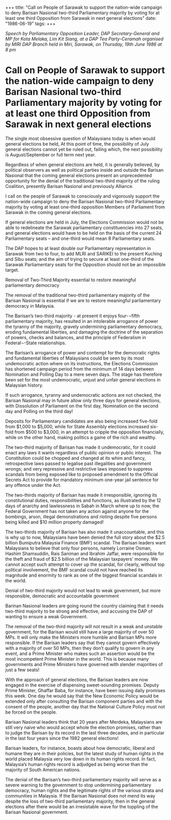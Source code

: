+++ 
title: "Call on People of Sarawak to support the nation-wide campaign to deny Barisan Nasional two-third Parliamentary majority by voting for at least one third Opposition from Sarawak in next general elections"
date: "1986-06-19"
tags:
+++

_Speech by Parliamentary Opposition Leader, DAP Secretary-General and MP for Kota Melaka, Lim Kit Siang, at a DAP Tea Party-Ceramah organised by MIRI DAP Branch held in Miri, Sarawak, on Thursday, 19th June 1986 at 8 pm_

# Call on People of Sarawak to support the nation-wide campaign to deny Barisan Nasional two-third Parliamentary majority by voting for at least one third Opposition from Sarawak in next general elections

The single most obsessive question of Malaysians today is when would general elections be held, At this point of time, the possibility of July general elections cannot yet be ruled out, failing which, the next possibility is August/September or full term next year.</u>

Regardless of when general elections are held, it is generally believed, by political observers as well as political parties inside and outside the Barisan Nasional that the coming general elections present an unprecedented opportunity for the denial of the traditional two-third majority of the ruling Coalition, presently Barisan Nasional and previously Alliance.

I call on the people of Sarawak to consciously and vigorously support the nation-wide campaign to deny the Barisan Nasional two-third Parliamentary majority by voting at least one-third opposition Members of Parliament from Sarawak in the coming general elections.

If general elections are held in July, the Elections Commission would not be able to redelineate the Sarawak parliamentary constituencies into 27 seats, and general elections would have to be held on the basis of the current 24 Parliamentary seats – and one-third would mean 8 Parliamentary seats.

The DAP hopes to at least double our Parliamentary representation in Sarawak from two to four, to add MLRI and SARIKEI to the present Kuching and Sibu seats; and the aim of trying to secure at least one-third of the Sarawak Parliamentary seats for the Opposition should not be an impossible target.

Removal of Two-Third Majority essential to restore meaningful parliamentary democracy

The removal of the traditional two-third parliamentary majority of the Barisan Nasional is essential if we are to restore meaningful parliamentary democracy in Malaysia.

The Barisan’s two-third majority - at present it enjoys four-¬fifth parliamentary majority, has resulted in an intolerable arrogance of power the tyranny of the majority, gravely undermining parliamentary democracy, eroding fundamental liberties, and damaging the doctrine of the separation of powers, checks and balances, and the principle of Federalism in Federal¬-State relationships.

The Barisan’s arrogance of power and contempt for the democratic rights and fundamental liberties of Malaysians could be seen by its most undemocratic action where on its instructions, the Elections Commission has shortened campaign period from the minimum of 14 days between Nomination and Polling Day to a mere seven days. The stage has therefore been set for the most undemocratic, unjust and unfair general elections in Malaysian history.

If such arrogance, tyranny and undemocratic actions are not checked, the Barisan Nasional may in future allow only three days for general elections, with Dissolution of Parliament on the first day, Nomination on the second day and Polling on the third day!

Deposits for Parliamentary candidates are also being increased five-fold from $1,000 to $5,000, while for State Assembly elections increased six-fold from $500 to $3,000, in an attempt to cripple the opposition financially, while on the other hand, making politics a game of the rich and wealthy.

The two-third majority of Barisan has made it undemocratic, for it could enact any laws it wants regardless of public opinion or public interest. The Constitution could be chopped and changed at its whim and fancy, retrospective laws passed to legalise past illegalities and government wrongs; and very repressive and restrictive laws imposed to suppress scandals from being exposed like to proposed amendment to the Official Secrets Act to provide for mandatory minimum one-year jail sentence for any offence under the Act.

The two-thirds majority of Barisan has made it irresponsible, ignoring its constitutional duties, responsibilities and functions, as illustrated by the 12 days of anarchy and lawlessness in Sabah in March where up to now, the Federal Government has not taken any action against anyone for the bombings, arson, illegal demonstrations and rioting despite five persons being killed and $10 million property damaged!

The two-thirds majority of Barisan has also made it unaccountable, and this is why up to now, Malaysians have been denied the full story about the $2.5 billion Bumiputra Malaysia Finance (BMF) scandal. The Barisan leaders want Malaysians to believe that only four persons, namely Lorraine Osman, Hashim Shamsuddin, Rais Saniman and Ibrahim Jaffar, were responsible for the theft and fraud of $2.5 billion of the Malaysian taxpayers’ money. We cannot accept such attempt to cover up the scandal, for clearly, without top political involvement, the BMF scandal could not have reached its magnitude and enormity to rank as one of the biggest financial scandals in the world.

Denial of two-third majority would not lead to weak government, but more responsible, democratic and accountable government

Barinan Nasional leaders are going round the country claiming that it needs two-third majority to be strong and effective, and accusing the DAP of wanting to ensure a weak Government.

The removal of the two-third majority will not result in a weak and unstable government, for the Barisan would still have a large majority of over 50 MPs. It will only make the Ministers more humble and Barisan MPs more responsible. If the Barisan leaders say that they cannot govern effectively with a majority of over 50 MPs, then they don’t qualify to govern in any event, and a Prime Minister who makes such an assertion would be the most incompetent Prime Minister in the world. This is because many governments and Prime Ministers have governed with slender majorities of just a few seats!

With the approach of general elections, the Barisan leaders are now engaged in the exercise of dispensing sweet-sounding promises. Deputy Prime Minister, Ghaffar Baba, for instance, have been issuing daily promises this week. One day he would say that the New Economic Policy would be extended only after consulting the Barisan component parties and with the consent of the people, another day that the National Culture Policy must not be forced on the people.

Barisan Nasional leaders think that 20 years after Merdeka, Malaysians are still very naive who would accept whole the election promises, rather than to judge the Barisan by its record in the last three decades, and in particular in the last four years since the 1982 general elections!

Barisan leaders, for instance, boasts about how democratic, liberal and humane they are in their policies, but the latest study of human rights in the world placed Malaysia very low down in its human rights record. In fact, Malaysia’s human rights record is adjudged as being worse than the majority of South American nations.

The denial of the Barisan’s two-third parliamentary majority will serve as a severe warning to the government to stop undermining parliamentary democracy, human rights and the legitimate rights of the various strata and communities in Malaysia. If the Barisan Nasional does not mend its way despite the loss of two-third parliamentary majority, then in the general elections after there would be an irresistable wave for the toppling of the Barisan Nasional government.
 
